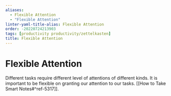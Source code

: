 ```yaml
---
aliases:
  - Flexible Attention
  - "Flexible Attention"
linter-yaml-title-alias: Flexible Attention
order: -20220724213903
tags: [productivity productivity/zettelkasten]
title: Flexible Attention
---
```


# Flexible Attention

Different tasks require different level of attentions of different kinds. It is important to be flexible on granting our attention to our tasks. [[How to Take Smart Notes#^ref-5317]].